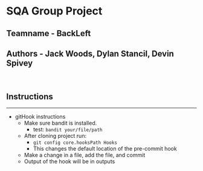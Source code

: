 # SQA Group Project
## Teamname - BackLeft
## Authors - Jack Woods, Dylan Stancil, Devin Spivey 
<br/> 

## Instructions
---
- gitHook instructions  
    - Make sure bandit is installed.
      - test: ```bandit your/file/path```
    - After cloning project run:
      - ```git config core.hooksPath Hooks```
      - This changes the default location of the pre-commit hook
    - Make a change in a file, add the file, and commit
    - Output of the hook will be in outputs 
